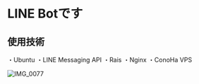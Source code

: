 # LINE Botです

## 使用技術
・Ubuntu
・LINE Messaging API
・Rais
・Nginx
・ConoHa VPS

![IMG_0077](https://user-images.githubusercontent.com/14822782/60585091-d8098280-9dc9-11e9-9b58-6f57fcb019ad.JPG)
